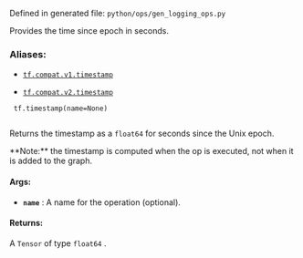 Defined in generated file:  `python/ops/gen_logging_ops.py` 

Provides the time since epoch in seconds.



### Aliases:

- [ `tf.compat.v1.timestamp` ](/api_docs/python/tf/timestamp)

- [ `tf.compat.v2.timestamp` ](/api_docs/python/tf/timestamp)



```
 tf.timestamp(name=None)
 
```

Returns the timestamp as a  `float64`  for seconds since the Unix epoch.


<aside class="note">**Note:**  the timestamp is computed when the op is executed, not when it is added
to the graph.</aside>


#### Args:

- **`name`** : A name for the operation (optional).



#### Returns:
A  `Tensor`  of type  `float64` .

